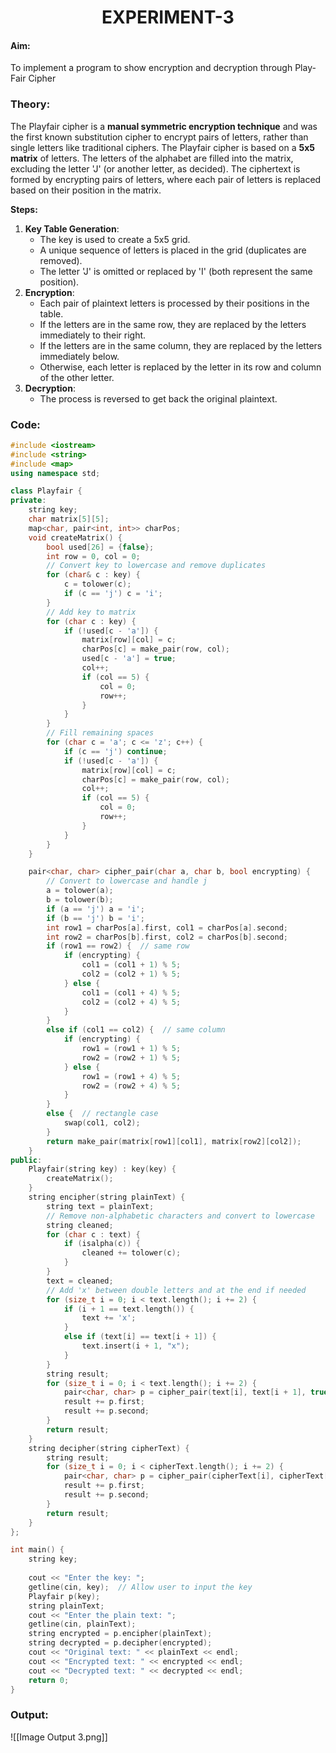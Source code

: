 
<h1 align="center">EXPERIMENT-3</h1>

#### Aim: 
To implement a program to show encryption and decryption through Play-Fair Cipher
### Theory:

The Playfair cipher is a **manual symmetric encryption technique** and was the first known substitution cipher to encrypt pairs of letters, rather than single letters like traditional ciphers. The Playfair cipher is based on a **5x5 matrix** of letters. The letters of the alphabet are filled into the matrix, excluding the letter 'J' (or another letter, as decided). The ciphertext is formed by encrypting pairs of letters, where each pair of letters is replaced based on their position in the matrix.

**Steps:**

1. **Key Table Generation**:
    - The key is used to create a 5x5 grid.
    - A unique sequence of letters is placed in the grid (duplicates are removed).
    - The letter 'J' is omitted or replaced by 'I' (both represent the same position).
2. **Encryption**:
    - Each pair of plaintext letters is processed by their positions in the table.
    - If the letters are in the same row, they are replaced by the letters immediately to their right.
    - If the letters are in the same column, they are replaced by the letters immediately below.
    - Otherwise, each letter is replaced by the letter in its row and column of the other letter.
3. **Decryption**:
    - The process is reversed to get back the original plaintext.
### Code:

```cpp
#include <iostream>
#include <string>
#include <map>
using namespace std;

class Playfair {
private:
    string key;
    char matrix[5][5];
    map<char, pair<int, int>> charPos;
    void createMatrix() {
        bool used[26] = {false};
        int row = 0, col = 0;
        // Convert key to lowercase and remove duplicates
        for (char& c : key) {
            c = tolower(c);
            if (c == 'j') c = 'i';
        }
        // Add key to matrix
        for (char c : key) {
            if (!used[c - 'a']) {
                matrix[row][col] = c;
                charPos[c] = make_pair(row, col);
                used[c - 'a'] = true;
                col++;
                if (col == 5) {
                    col = 0;
                    row++;
                }
            }
        }
        // Fill remaining spaces
        for (char c = 'a'; c <= 'z'; c++) {
            if (c == 'j') continue;
            if (!used[c - 'a']) {
                matrix[row][col] = c;
                charPos[c] = make_pair(row, col);
                col++;
                if (col == 5) {
                    col = 0;
                    row++;
                }
            }
        }
    }

    pair<char, char> cipher_pair(char a, char b, bool encrypting) {
        // Convert to lowercase and handle j
        a = tolower(a);
        b = tolower(b);
        if (a == 'j') a = 'i';
        if (b == 'j') b = 'i';
        int row1 = charPos[a].first, col1 = charPos[a].second;
        int row2 = charPos[b].first, col2 = charPos[b].second;
        if (row1 == row2) {  // same row
            if (encrypting) {
                col1 = (col1 + 1) % 5;
                col2 = (col2 + 1) % 5;
            } else {
                col1 = (col1 + 4) % 5;
                col2 = (col2 + 4) % 5;
            }
        }
        else if (col1 == col2) {  // same column
            if (encrypting) {
                row1 = (row1 + 1) % 5;
                row2 = (row2 + 1) % 5;
            } else {
                row1 = (row1 + 4) % 5;
                row2 = (row2 + 4) % 5;
            }
        }
        else {  // rectangle case
            swap(col1, col2);
        }
        return make_pair(matrix[row1][col1], matrix[row2][col2]);
    }
public:
    Playfair(string key) : key(key) {
        createMatrix();
    }
    string encipher(string plainText) {
        string text = plainText;
        // Remove non-alphabetic characters and convert to lowercase
        string cleaned;
        for (char c : text) {
            if (isalpha(c)) {
                cleaned += tolower(c);
            }
        }
        text = cleaned;
        // Add 'x' between double letters and at the end if needed
        for (size_t i = 0; i < text.length(); i += 2) {
            if (i + 1 == text.length()) {
                text += 'x';
            }
            else if (text[i] == text[i + 1]) {
                text.insert(i + 1, "x");
            }
        }
        string result;
        for (size_t i = 0; i < text.length(); i += 2) {
            pair<char, char> p = cipher_pair(text[i], text[i + 1], true);
            result += p.first;
            result += p.second;
        }
        return result;
    }
    string decipher(string cipherText) {
        string result;
        for (size_t i = 0; i < cipherText.length(); i += 2) {
            pair<char, char> p = cipher_pair(cipherText[i], cipherText[i + 1], false);
            result += p.first;
            result += p.second;
        }
        return result;
    }
};

int main() {
    string key;
    
    cout << "Enter the key: ";
    getline(cin, key);  // Allow user to input the key
    Playfair p(key);
    string plainText;
    cout << "Enter the plain text: ";
    getline(cin, plainText);
    string encrypted = p.encipher(plainText);
    string decrypted = p.decipher(encrypted);
    cout << "Original text: " << plainText << endl;
    cout << "Encrypted text: " << encrypted << endl;
    cout << "Decrypted text: " << decrypted << endl;
    return 0;
}
```

### Output:
![[Image Output 3.png]]